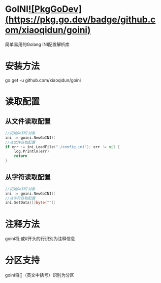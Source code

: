 # GoINI[![PkgGoDev] (https://pkg.go.dev/badge/github.com/xiaoqidun/goini)](https://pkg.go.dev/github.com/xiaoqidun/goini)
简单易用的Golang INI配置解析库
# 安装方法
go get -u github.com/xiaoqidun/goini
# 读取配置
## 从文件读取配置
```go
//初始GoINI对象
ini := goini.NewGoINI()
//从文件获取配置
if err := ini.LoadFile("./config.ini"); err != nil {
	log.Println(err)
	return
}
```
## 从字符读取配置
```go
//初始GoINI对象
ini := goini.NewGoINI()
//从字符获取配置
ini.SetData([]byte(""))
```
# 注释方法
goini将;或#开头的行识别为注释信息
# 分区支持
goini将[]（英文中括号）识别为分区
